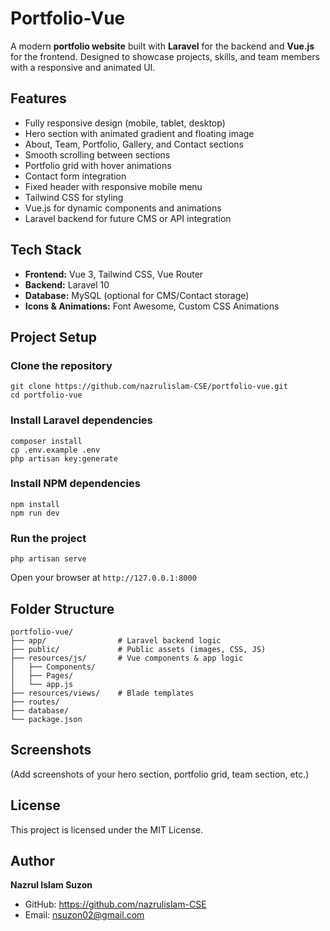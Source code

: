 <!DOCTYPE html>
<html lang="en">
<head>
  <meta charset="UTF-8">
  <meta name="viewport" content="width=device-width, initial-scale=1.0">
  <title>Portfolio-Vue README</title>
</head>
<body>

  <h1>Portfolio-Vue</h1>
  <p>A modern <strong>portfolio website</strong> built with <strong>Laravel</strong> for the backend and <strong>Vue.js</strong> for the frontend. Designed to showcase projects, skills, and team members with a responsive and animated UI.</p>

  <h2>Features</h2>
  <ul>
    <li>Fully responsive design (mobile, tablet, desktop)</li>
    <li>Hero section with animated gradient and floating image</li>
    <li>About, Team, Portfolio, Gallery, and Contact sections</li>
    <li>Smooth scrolling between sections</li>
    <li>Portfolio grid with hover animations</li>
    <li>Contact form integration</li>
    <li>Fixed header with responsive mobile menu</li>
    <li>Tailwind CSS for styling</li>
    <li>Vue.js for dynamic components and animations</li>
    <li>Laravel backend for future CMS or API integration</li>
  </ul>

  <h2>Tech Stack</h2>
  <ul>
    <li><strong>Frontend:</strong> Vue 3, Tailwind CSS, Vue Router</li>
    <li><strong>Backend:</strong> Laravel 10</li>
    <li><strong>Database:</strong> MySQL (optional for CMS/Contact storage)</li>
    <li><strong>Icons & Animations:</strong> Font Awesome, Custom CSS Animations</li>
  </ul>

  <h2>Project Setup</h2>

  <h3>Clone the repository</h3>
  <pre><code>git clone https://github.com/nazrulislam-CSE/portfolio-vue.git
cd portfolio-vue</code></pre>

  <h3>Install Laravel dependencies</h3>
  <pre><code>composer install
cp .env.example .env
php artisan key:generate</code></pre>

  <h3>Install NPM dependencies</h3>
  <pre><code>npm install
npm run dev</code></pre>

  <h3>Run the project</h3>
  <pre><code>php artisan serve</code></pre>
  <p>Open your browser at <code>http://127.0.0.1:8000</code></p>

  <h2>Folder Structure</h2>
  <pre><code>portfolio-vue/
├── app/                # Laravel backend logic
├── public/             # Public assets (images, CSS, JS)
├── resources/js/       # Vue components & app logic
│   ├── Components/
│   ├── Pages/
│   └── app.js
├── resources/views/    # Blade templates
├── routes/
├── database/
└── package.json</code></pre>

  <h2>Screenshots</h2>
  <p>(Add screenshots of your hero section, portfolio grid, team section, etc.)</p>

  <h2>License</h2>
  <p>This project is licensed under the MIT License.</p>

  <h2>Author</h2>
  <p><strong>Nazrul Islam Suzon</strong></p>
  <ul>
    <li>GitHub: <a href="https://github.com/nazrulislam-CSE" target="_blank">https://github.com/nazrulislam-CSE</a></li>
    <li>Email: <a href="mailto:nsuzon02@gmail.com">nsuzon02@gmail.com</a></li>
  </ul>

</body>
</html>
